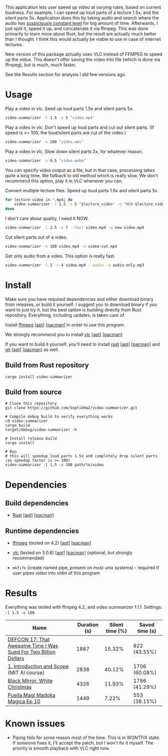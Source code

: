 This application lets user speed up video at varying rates, based on current loudness. For example, I can speed up loud parts of a lecture 1.5x, and the silent parts 5x. Application does this by taking audio and search where the audio has [suspiciously constant level](https://imgur.com/Y2rzUkK) for big amount of time. Afterwards, I just split it, speed it up, and concatenate it via ffmpeg. This was done primarily to learn more about Rust, but the result are actually much better than I thought. I think this would actually be viable to use in case of internet lectures.

New version of this package actually uses VLC instead of FFMPEG to speed up the vidoe. This doesn't offer saving the video into file (which is done via ffmpeg), but is much, much faster.

See the Results section for analysis I did few versions ago.

# Usage

Play a video in vlc. Seed up loud parts 1.5x and silent parts 5x.
```sh
video-summarizer -l 1.5 -s 5 "video.mp4"
```

Play a video in vlc. Don't speed up loud parts and cut out silent parts. (If speed is >= 100, the loud/silent parts are cut of the video.)
```sh
video-summarizer -s 100 "video.wmv"
```

Play a video in vlc. Slow down silent parts 2x, for whatever reason.
```sh
video-summarizer -s 0.5 "video.webm"
```

You can specify video output as a file, but in that case, processing takes quite a long time. We fallback to old method which is really slow. We don't recommend this option, play it in VLC whenever you can.

Convert multiple lecture files. Speed up loud parts 1.5x and silent parts 5x.

```sh
for lecture-video in *.mp4; do
	video-summarizer -l 1.5 -s 5 "$lecture_video" -o "NEW-$lecture_video"
done
```

I don't care about quality, I need it NOW.

```sh
video-summarizer -l 2.5 -s 7 --fast video.mp4 -o new-video.mp4
```

Cut silent parts out of a video.

```sh
video-summarizer -s 100 video.mp4 -o video-cut.mp4
```

Get only audio from a video. This option is really fast.

```sh
video-summarizer -l 2 -s 4 video.mp4 --audio -o audio-only.mp3
```

# Install

Make sure you have required dependencies and either download binary from releases, or build it yourself. I suggest you to download binary if you want to just try it, but the best option is building directly from Rust repository. Everything, including updates, is taken care of.

Install [ffmpeg](https://ffmpeg.org/download.html) [\[apt\]](https://packages.ubuntu.com/search?keywords=ffmpeg&searchon=all&suite=all&section=all) [\[pacman\]](https://www.archlinux.org/packages/extra/x86\_64/ffmpeg/) in order to use this program.

We strongly recommend you to install [vlc](https://www.videolan.org/vlc/)  [\[apt\]](https://packages.ubuntu.com/search?suite=all&section=all&arch=any&keywords=vlc&searchon=all) [\[pacman\]](https://www.archlinux.org/packages/extra/x86_64/vlc/)

If you want to build it yourself, you'll need to install [rust](https://www.rust-lang.org/) [\[apt\]](https://packages.ubuntu.com/search?keywords=rust&searchon=all&suite=all&section=all) [\[pacman\]](https://www.archlinux.org/packages/extra/x86\_64/rust/) and [git](https://git-scm.com/downloads) [\[apt\]](https://packages.ubuntu.com/search?keywords=git&searchon=all&suite=all&section=all) [\[pacman\]](https://www.archlinux.org/packages/extra/x86_64/git/) as well.

## Build from Rust repository

```
cargo install video-summarizer
```

## Build from source


```
# Clone this repository
git clone https://github.com/SoptikHa2/video-summarizer.git
```

```
# Compile debug build to verify everything works
cd video-summarizer
cargo build
target/debug/video-summarizer -h
```

```
# Install release build
cargo install
```

```
# Run
# this will speedup loud parts 1.5x and completely drop silent parts (as speedup factor is >= 100)
video-summarizer -l 1.5 -s 100 path/to/video
```

# Dependencies

## Build dependencies

- [Rust](https://www.rust-lang.org/) [\[apt\]](https://packages.ubuntu.com/search?keywords=rust&searchon=all&suite=all&section=all) [\[pacman\]](https://www.archlinux.org/packages/extra/x86\_64/rust/)

## Runtime dependencies
- [ffmpeg](https://wiki.archlinux.org/index.php/FFmpeg/) (tested on 4.2) [\[apt\]](https://packages.ubuntu.com/search?keywords=ffmpeg&searchon=all&suite=all&section=all) [\[pacman\]](https://www.archlinux.org/packages/extra/x86\_64/ffmpeg/)

- [vlc](https://www.videolan.org/vlc/) (tested on 3.0.8) [\[apt\]](https://packages.ubuntu.com/search?suite=all&section=all&arch=any&keywords=vlc&searchon=all) [\[pacman\]](https://www.archlinux.org/packages/extra/x86_64/vlc/) (optional, but strongly recommended)

- `mkfifo` (create named pipe, present on most unix systems) - required if user pipes video into stdin of this program

# Results

Everything was tested with ffmpeg 4.2, and video summarizer 1.1.1. Settings: `-l 1.5 -s 100`.

| Name | Duration (s) | Silent time (%) | Saved time (s) |
|---|---|---|---|
|  [DEFCON 17: That Awesome Time I Was Sued For Two Billion Dollars](https://www.youtube.com/watch?v=KSWqx8goqSY) |  1887 | 15.32% | 822 (43.55%) |
|  [1. Introduction and Scope](https://www.youtube.com/watch?v=TjZBTDzGeGg&t=124s) (MIT AI course) | 2838 |  40.12% | 1706 (60.08%) |
| [Black Mirror: White Christmas ](https://www.imdb.com/title/tt3973198/) | 4326 | 11.93% | 1786 (41.29%) |
| [Puella Magi Madoka Magica Ep 10](https://www.imdb.com/title/tt1773185/) | 1449 | 7.22% | 553 (38.15%) |

# Known issues
- Piping fails for some reason most of the time. This is in WONTFIX state. If someone fixes it, I'll accept the patch, but I won't fix it myself. The priority is smooth playback with VLC right now.

